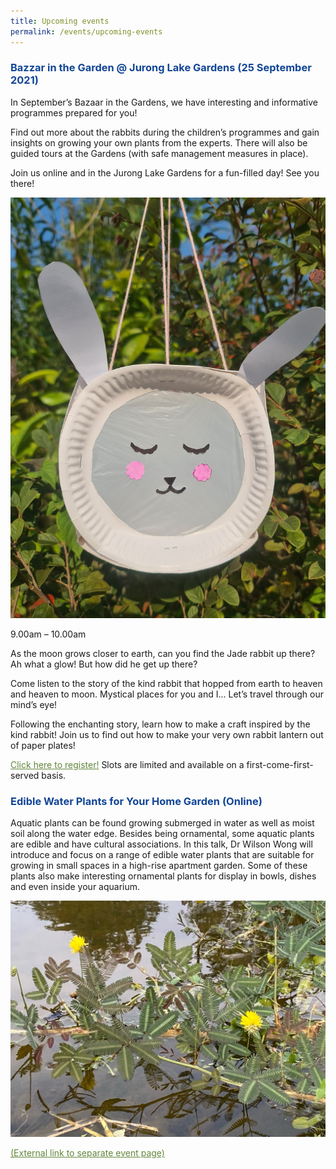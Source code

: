 ```yaml
---
title: Upcoming events
permalink: /events/upcoming-events
---
```

<h3 style="color:#124596; font-weight:bold;"><a style="color:#124596; text-decoration:none;" href="https://www.nparks.gov.sg/activities/events-and-workshops/2021/9/online-children's-storytelling-25-september">Bazzar in the Garden @ Jurong Lake Gardens (25 September 2021)</a></h3>

In September’s Bazaar in the Gardens, we have interesting and
informative programmes prepared for you!

Find out more about the rabbits during the children’s programmes and gain insights on growing your own plants from the experts. There will also be guided tours at the Gardens (with safe management measures in place).

Join us online and in the Jurong Lake Gardens for a fun-filled day! See you there!

![Alt text for image on Isomer site](/images/rabbitlantern.jpg)

9.00am – 10.00am

As the moon grows closer to earth, can you find the Jade rabbit up there? Ah what a glow! But how did he get up there?

Come listen to the story of the kind rabbit that hopped from earth to heaven and heaven to moon. Mystical places for you and I... Let’s travel through our mind’s eye!

Following the enchanting story, learn how to make a craft inspired by the kind rabbit! Join us to find out how to make your very own rabbit lantern out of paper plates!

<a style="color:#62863a;" href="#">Click here to register!</a> Slots are limited and available on a first-come-first-served basis.

<h3 style="color:#124596; font-weight:bold;"><a style="color:#124596; text-decoration:none;" href="https://www.nparks.gov.sg/activities/events-and-workshops/2021/9/edible-waterplants-for-your-home-garden">Edible Water Plants for Your Home Garden (Online)</a></h3>

Aquatic plants can be found growing submerged in water as well as moist
soil along the water edge. Besides being ornamental, some aquatic plants are edible
and have cultural associations. In this talk, Dr Wilson Wong will introduce and focus
on a range of edible water plants that are suitable for growing in small spaces in a
high-rise apartment garden. Some of these plants also make interesting ornamental
plants for display in bowls, dishes and even inside your aquarium.

![Alt text for image on Isomer site](/images/neptunia.jpg)

<a style="color:#62863a;" href="#">(External link to separate event page)</a>